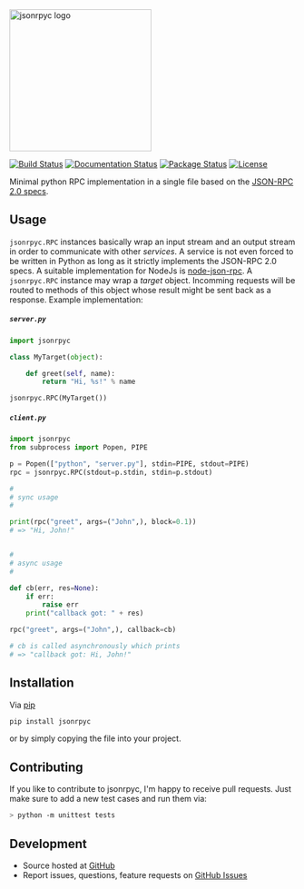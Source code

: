 <img src="https://raw.githubusercontent.com/riga/jsonrpyc/master/logo.png" alt="jsonrpyc logo" width="250"/>

[![Build Status](https://travis-ci.org/riga/jsonrpyc.svg?branch=master)](https://travis-ci.org/riga/jsonrpyc) [![Documentation Status](https://readthedocs.org/projects/jsonrpyc/badge/?version=latest)](http://jsonrpyc.readthedocs.org/en/latest/?badge=latest) [![Package Status](https://img.shields.io/pypi/v/jsonrpyc.svg?style=flat)](https://pypi.python.org/pypi/jsonrpyc) [![License](https://img.shields.io/github/license/riga/jsonrpyc.svg)](https://github.com/riga/jsonrpyc/blob/master/LICENSE)


Minimal python RPC implementation in a single file based on the [JSON-RPC 2.0 specs](http://www.jsonrpc.org/specification).


## Usage

``jsonrpyc.RPC`` instances basically wrap an input stream and an output stream in order to communicate with other *services*. A service is not even forced to be written in Python as long as it strictly implements the JSON-RPC 2.0 specs. A suitable implementation for NodeJs is [node-json-rpc](https://github.com/riga/node-json-rpc). A ``jsonrpyc.RPC`` instance may wrap a *target* object. Incomming requests will be routed to methods of this object whose result might be sent back as a response. Example implementation:


##### ``server.py``

```python
import jsonrpyc

class MyTarget(object):

    def greet(self, name):
        return "Hi, %s!" % name

jsonrpyc.RPC(MyTarget())
```


##### ``client.py``

```python
import jsonrpyc
from subprocess import Popen, PIPE

p = Popen(["python", "server.py"], stdin=PIPE, stdout=PIPE)
rpc = jsonrpyc.RPC(stdout=p.stdin, stdin=p.stdout)

#
# sync usage
#

print(rpc("greet", args=("John",), block=0.1))
# => "Hi, John!"


#
# async usage
#

def cb(err, res=None):
    if err:
        raise err
    print("callback got: " + res)

rpc("greet", args=("John",), callback=cb)

# cb is called asynchronously which prints
# => "callback got: Hi, John!"
```


## Installation

Via [pip](https://pypi.python.org/pypi/jsonrpyc)

```bash
pip install jsonrpyc
```

or by simply copying the file into your project.


## Contributing

If you like to contribute to jsonrpyc, I'm happy to receive pull requests. Just make sure to add a new test cases and run them via:

```bash
> python -m unittest tests
```


## Development

- Source hosted at [GitHub](https://github.com/riga/jsonrpyc)
- Report issues, questions, feature requests on [GitHub Issues](https://github.com/riga/jsonrpyc/issues)
